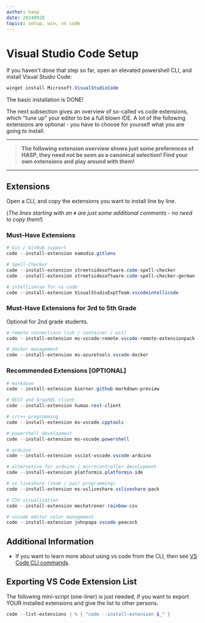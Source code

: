 ```yaml
---
author: hasp
date: 20240928
topics: setup, win, vs code
---
```


# Visual Studio Code Setup

If you haven't done that step so far, open an elevated powershell CLI, and install Visual Studio Code:

```powershell
winget install Microsoft.VisualStudioCode
```

The basic installation is DONE!

The next subsection gives an overview of so-called vs code extensions, which "tune up" your editor to be a full blown IDE. A lot of the following extensions are optional - you have to choose for yourself what you are going to install.

---

> **The following extension overview shows just some preferences of HASP, they need not be seen as a canonical selection! Find your own extensions and play around with them!**

---

## Extensions

Open a CLI, and copy the extensions you want to install line by line.

(*The lines starting with an `#` are just some additional comments - no need to copy them!*)

### Must-Have Extensions

```powershell
# Git / GitHub support
code --install-extension eamodio.gitlens

# Spell-Checker
code --install-extension streetsidesoftware.code-spell-checker
code --install-extension streetsidesoftware.code-spell-checker-german

# intellisense for vs code
code --install-extension VisualStudioExptTeam.vscodeintellicode
```

### Must-Have Extensions for 3rd to 5th Grade

Optional for 2nd grade students.

```powershell
# remote connections (ssh / container / wsl)
code --install-extension ms-vscode-remote.vscode-remote-extensionpack

# docker management
code --install-extension ms-azuretools.vscode-docker
```

### Recommended Extensions [OPTIONAL]

```powershell
# markdown
code --install-extension bierner.github-markdown-preview

# REST and GraphQL client
code --install-extension humao.rest-client

# c/c++ programming
code --install-extension ms-vscode.cpptools

# powershell development
code --install-extension ms-vscode.powershell

# arduino
code --install-extension vsciot-vscode.vscode-arduino

# alternative for arduino / microcontroller development
code --install-extension platformio.platformio-ide

# vs liveshare (team / pair programming)
code --install-extension ms-vsliveshare.vsliveshare-pack

# CSV visualization
code --install-extension mechatroner.rainbow-csv

# vscode editor color management
code --install-extension johnpapa.vscode-peacock
```

## Additional Information

- If you want to learn more about using vs code from the CLI, then see [VS Code CLI commands](https://code.visualstudio.com/docs/editor/command-line).

## Exporting VS Code Extension List

The following mini-script (one-liner) is just needed, if you want to export YOUR installed extensions and give the list to other persons.

```powershell
code --list-extensions | % { "code --install-extension $_" }
```
